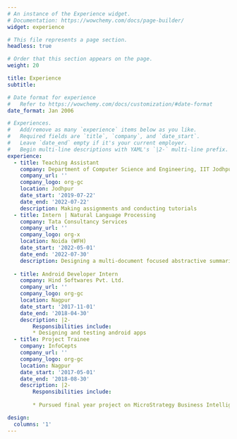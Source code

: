 ```yaml
---
# An instance of the Experience widget.
# Documentation: https://wowchemy.com/docs/page-builder/
widget: experience

# This file represents a page section.
headless: true

# Order that this section appears on the page.
weight: 20

title: Experience
subtitle:

# Date format for experience
#   Refer to https://wowchemy.com/docs/customization/#date-format
date_format: Jan 2006

# Experiences.
#   Add/remove as many `experience` items below as you like.
#   Required fields are `title`, `company`, and `date_start`.
#   Leave `date_end` empty if it's your current employer.
#   Begin multi-line descriptions with YAML's `|2-` multi-line prefix.
experience:
  - title: Teaching Assistant
    company: Department of Computer Science and Engineering, IIT Jodhpur
    company_url: ''
    company_logo: org-gc
    location: Jodhpur
    date_start: '2019-07-22'
    date_end: '2022-07-22'
    description: Making assignments and conducting tutorials
  - title: Intern | Natural Language Processing
    company: Tata Consultancy Services
    company_url: ''
    company_logo: org-x
    location: Noida (WFH)
    date_start: '2022-05-01'
    date_end: '2022-07-30'
    description: Designing a multi-document focused abstractive summarization of documents
    
  - title: Android Developer Intern
    company: Hind Softwares Pvt. Ltd.
    company_url: ''
    company_logo: org-gc
    location: Nagpur
    date_start: '2017-11-01'
    date_end: '2018-04-30'
    description: |2-
        Responsibilities include:
        * Designing and testing android apps
  - title: Project Trainee
    company: InfoCepts
    company_url: ''
    company_logo: org-gc
    location: Nagpur
    date_start: '2017-05-01'
    date_end: '2018-08-30'
    description: |2-
        Responsibilities include:
        
        * Pursued final year project on MicroStrategy Business Intelligence

design:
  columns: '1'
---
```

